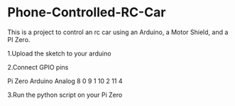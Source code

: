 # Phone-Controlled-RC-Car


This is a project to control an rc car using an Arduino, a Motor Shield, and a PI Zero.

1.Upload the sketch to your arduino

2.Connect GPIO pins

  Pi Zero     Arduino Analog
    8            0
    9            1
    10           2
    11           4
                
3.Run the python script on your Pi Zero
